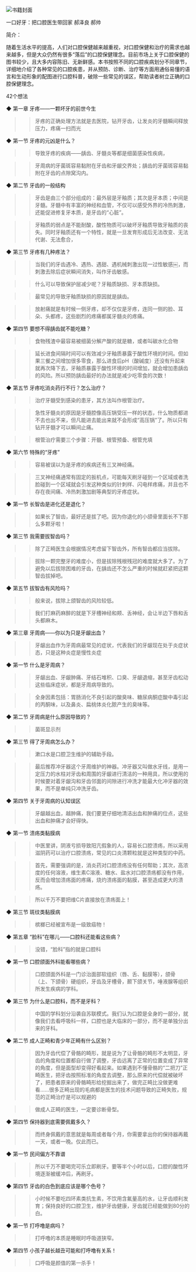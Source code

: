 <img src="https://wfqqreader-1252317822.image.myqcloud.com/cover/969/31169969/t6_31169969.jpg" alt="书籍封面" class="wr_bookCover_img">

一口好牙：把口腔医生带回家
郝泽良 郝帅

简介：

随着生活水平的提高，人们对口腔保健越来越重视，对口腔保健和治疗的需求也越来越多，但是大众仍然有很多“落后”的口腔保健理念。目前市场上关于口腔保健的图书较少，且大多内容陈旧、无新鲜感。本书按照不同的口腔疾病划分不同章节，详细地介绍了各种常见的口腔疾患，并从预防、诊断、治疗等方面用通俗易懂的语言和生动形象的配图进行口腔科普，破除一些常见的误区，帮助读者树立正确的口腔保健理念。

42个想法

◆ 第一章 牙疼——一颗坏牙的前世今生

>> 牙疼的正确处理方法就是去医院，钻开牙齿，让发炎的牙髓瞬间释放压力，疼痛一扫而光

◆ 第一节 牙疼的元凶是什么？

>> 导致牙疼的疾病——龋齿、牙髓炎等都是细菌感染性疾病，

>> 牙周病的牙菌斑容易黏附在牙齿和牙龈交界处；龋齿的牙菌斑容易黏附在牙齿的点隙窝沟内。

◆ 第二节 牙齿的一般结构

>> 牙齿是由三个部分组成的：最外层是牙釉质；其次是牙本质；中间是牙髓。牙髓中有丰富的神经和血管，不仅可以感受外界的冷热刺激，还能促进修复牙本质，是牙齿的“心脏”。

>> 牙釉质的弱点是不能耐酸，酸性物质可以破坏牙釉质导致牙釉质的丧失。同时牙釉质还有一个特性，就是一旦发育形成后无法改变、无法代谢、无法愈合，

◆ 第三节 牙疼有几种疼法？

>> 当我们的牙齿遇冷、遇热、遇甜、遇机械刺激出现一过性敏感￼，而刺激去除后症状瞬间消失，叫作牙齿敏感。

>> 什么可以导致保护层减少呢？牙釉质缺损、牙本质缺损。

>> 最常见的导致牙釉质缺损的原因就是龋齿。

>> 放射痛就是有时候一侧牙疼，却不仅仅是牙疼，连同一侧的脸、耳朵、头都疼，这些剧烈的疼痛都属牙髓炎的疼痛。

◆ 第四节 要想不得龋齿就不能吃糖？

>> 食物残渣中最容易被细菌分解产酸的就是糖，或者叫碳水化合物

>> 延长进食间隔时间可以有效减少牙釉质暴露于酸性环境的时间。但如果三餐之间增加很多零食，那么进食后pH（酸碱度）还没有升起来就再次降下去，牙釉质暴露于酸性环境的时间增加，就会增加患龋齿的风险。所以预防龋齿最好的办法就是减少吃零食的次数！

◆ 第五节 牙疼吃消炎药行不行？怎么治疗？

>> 治疗牙髓受到感染的患牙，其方法叫作根管治疗。

>> 急性牙髓炎的原因是牙髓腔像高压锅受压一样的状态，什么物质都进不去也出不来，但凡能进去能出来就不会形成“高压锅”了。所以只有钻开牙髓才可以瞬间止痛。

>> 根管治疗需要三个步骤：开髓、根管预备、根管充填

◆ 第六节 特殊的“牙疼”

>> 容易被误以为是牙疼的疾病还有三叉神经痛。

>> 三叉神经痛通常有固定的扳机点，可能每天刷牙碰到一个区域或者洗脸碰到一个区域就会引发这种类似的针刺样、闪电样疼痛，并且也不存在夜间痛、冷热刺激加剧等典型的牙疼症状。

◆ 第一节 长智齿是进化还是退化？

>> 如果长了智齿，最好还是拔了吧。因为你退化的小颌骨里面长不下那么多颗牙啦！

◆ 第三节 我需要拔智齿吗？

>> 除了正畸医生会根据情况考虑留下智齿外，所有智齿都应当拔除。

>> 拔除一颗完整牙的难度小，但是拔除残根残冠的难度就大多了。为了避免以后拔除困难的牙齿，在龋齿还不怎么严重的时候就赶紧把这颗智齿拔掉吧。

◆ 第五节 拔智齿有风险吗？

>> 般来说，拔除上颌智齿的风险较低。

>> 我们打麻药麻醉的就是下牙槽神经和颊、舌神经，会让半边下唇和舌头都麻木。

◆ 第三章 牙周病——你以为只是牙龈出血？

>> 牙龈出血作为牙周病最常见的症状，代表我们的牙龈现在处于炎症状态，只是这种炎症是慢性炎症

◆ 第一节 什么是牙周病？

>> 牙龈出血、牙龈肿痛、牙结石堆积、口臭、牙龈退缩，甚至牙齿松动这些临床症状，都是牙周病导致的。

>> 全身因素包括：胃肠消化不良引起的酸臭味、糖尿病酮症酸中毒引起的丙酮味，以及鼻炎、扁桃体炎化脓产生的臭味等。

◆ 第二节 牙周病是什么原因导致的？

>> 菌斑显示剂

◆ 第三节 得了牙周病怎么办？

>> 漱口水是口腔卫生维护的辅助手段。

>> 最后推荐冲牙器这个牙周维护的神器。冲牙器又叫做水牙线，是用一定压力的水柱对牙齿和周围的牙龈进行清洁的一种用具，所以使用的时候要对着牙龈沟和牙齿邻面的间隙进行冲洗才能最大化冲牙器的效果，而不是单纯只冲洗牙齿。

◆ 第四节 关于牙周病的认知误区

>> 牙龈越出血，越肿痛，我们要更仔细地清洁出血和肿痛的位点，这些出血和肿痛才会好得快。

◆ 第一节 溃疡类黏膜病

>> 中医里讲，阴液亏损导致阳亢假象的人，容易长口腔溃疡，所以采用滋阴药可以治疗口腔溃疡，常见的口炎清颗粒就是这种类型的中药。

>> 首先，需要强调的是，消炎药对口腔溃疡没有任何帮助；其次，高浓度的任何溶液，维生素C溶液、糖水、盐水对口腔溃疡都没有作用，反而会增加溃疡面的疼痛，烧灼溃疡面的黏膜，甚至造成更大的溃疡。

>> 所以千万不要把维C片直接放在溃疡面上！

◆ 第三节 斑纹类黏膜病

>> 槟榔已经被宣布是一级致癌物！

◆ 第五章 “脸科”在哪儿——口腔科还能看这些病？

>> 没错，“脸科”指的就是口腔科

◆ 第一节 口腔颌面外科能看哪些病？

>> 口腔颌面外科是一门诊治面部软组织（唇、舌、黏膜等），颌骨（上、下颌骨）硬组织，牙齿及牙槽骨，颞下颌关节，唾液腺等组织所发生疾病的学科。

◆ 第三节 为什么是口腔科，而不是牙科？

>> 中国的学科划分沿袭自苏联模式。我们认为口腔是全身的一部分，就像我们去看呼吸科一样，口腔也是大临床的一部分，而不是单独分出来的牙科。

◆ 第二节 成人正畸和青少年正畸有什么区别？

>> 因为牙齿代偿了骨骼的畸形，就是说为了让骨骼的畸形不太明显，牙齿的角度和位置都自行做了调整，牙齿远离了正常的位置变成了异常的角度，但是面型却变得好看起来。如果遇到不懂骨骼的“二把刀”正畸医生，把牙齿按照标准的角度去调整，那么原来的代偿就被破坏了，把患者原来的骨骼畸形给挖掘出来了，做完正畸比没做更难看……很多正畸出现的毛病都是医生的技术问题导致的正畸失败，规范的正畸治疗是可以规避的

>> 做成人正畸的医生，一定要诊断骨型。

◆ 第四节 保持器到底需要佩戴多久？

>> 而终身佩戴的意思就是每周或者每个月，你需要拿出你的保持器再戴一天，或者一晚。仅此而已。

◆ 第一节 民间偏方不靠谱

>> 所以千万不要喝完可乐立即刷牙。要等半个小时以后，口腔的酸性环境逐渐被缓冲后，再刷牙。

◆ 第四节 牙齿的白色到底应该是哪个色号？

>> 小时候不要吃四环素类抗生素，不饮用含氟量高的水，让牙齿顺利发育；保持良好的口腔卫生，维护牙齿健康，牙齿就已经能做到80分的白。

◆ 第一节 打呼噜是病吗？

>> 打呼噜的本质是睡眠时呼吸道狭窄。

◆ 第四节 小孩子越长越丑可能和打呼噜有关系！

>> 口呼吸是颜值的第一杀手！
